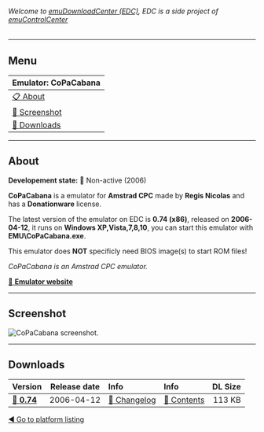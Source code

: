 ###### Welcome to [emuDownloadCenter (EDC)](https://github.com/PhoenixInteractiveNL/emuDownloadCenter/wiki/), EDC is a side project of [emuControlCenter](https://github.com/PhoenixInteractiveNL/emuControlCenter/wiki/)
***
## Menu
| **Emulator: CoPaCabana** |
|:---------|
| [:clipboard: About](#about) |
| [:sunrise: Screenshot](#screen) |
| [:floppy_disk: Downloads](#downloads) |
***
## About
**Developement state:** :red_circle: Non-active (2006)

**CoPaCabana** is a emulator for **Amstrad CPC** made by **Regis Nicolas** and has a **Donationware** license.

The latest version of the emulator on EDC is **0.74 (x86)**, released on **2006-04-12**, it runs on **Windows XP,Vista,7,8,10**, you can start this emulator with **EMU\CoPaCabana.exe**.

This emulator does **NOT** specificly need BIOS image(s) to start ROM files!

_CoPaCabana is an Amstrad CPC emulator._

[:link: **Emulator website**](http://copacabana.emuunlim.com)
***
## Screenshot
![](https://raw.githubusercontent.com/PhoenixInteractiveNL/emuDownloadCenter/master/hooks/copacabana/emulator_screen_01.jpg "CoPaCabana screenshot.")
***
## Downloads
| Version  | Release date  | Info       | Info       | DL Size    |
|:---------|:-------------:|:-----------|:-----------|-----------:|
| [:floppy_disk: **0.74**](https://github.com/PhoenixInteractiveNL/edc-repo0007/raw/master/copacabana/0.74.7z) | 2006-04-12 | [:page_facing_up: Changelog](https://github.com/PhoenixInteractiveNL/edc-repo0007/blob/master/copacabana/0.74_changelog.txt) | [:mag_right: Contents](https://github.com/PhoenixInteractiveNL/edc-repo0007/blob/master/copacabana/0.74_contents.txt) | 113 KB |

[:arrow_backward: Go to platform listing](https://github.com/PhoenixInteractiveNL/emuDownloadCenter/wiki/EDC-Platform-List)

